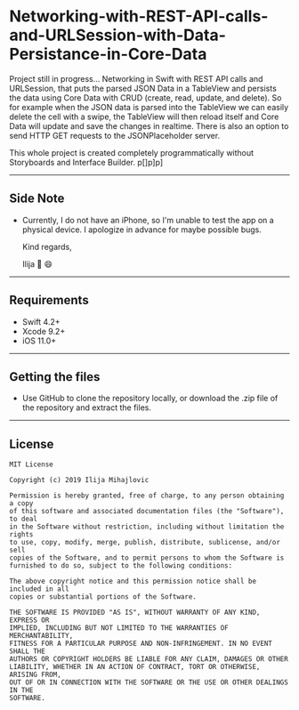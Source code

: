 # Networking-with-REST-API-calls-and-URLSession-with-Data-Persistance-in-Core-Data
Project still in progress... Networking in Swift with REST API calls and URLSession, that puts the parsed JSON Data in a TableView and persists the data using Core Data with CRUD (create, read, update, and delete). So for example when the JSON data is parsed into the TableView we can easily delete the cell with a swipe, the TableView will then reload itself and Core Data will update and save the changes in realtime. There is also an option to send HTTP GET requests to the JSONPlaceholder server.

This whole project is created completely programmatically without Storyboards and Interface Builder.
p[]p]p]
___
## Side Note
* Currently, I do not have an iPhone, so I'm unable to test the app on a physical device. I apologize in advance for maybe possible bugs.

   Kind regards,

   Ilija 🖖 😄
___

## Requirements
- Swift 4.2+
- Xcode 9.2+
- iOS 11.0+
___

## Getting the files

* Use GitHub to clone the repository locally, or download the .zip file of the repository and extract the files.
___

## License
```
MIT License

Copyright (c) 2019 Ilija Mihajlovic

Permission is hereby granted, free of charge, to any person obtaining a copy
of this software and associated documentation files (the "Software"), to deal
in the Software without restriction, including without limitation the rights
to use, copy, modify, merge, publish, distribute, sublicense, and/or sell
copies of the Software, and to permit persons to whom the Software is
furnished to do so, subject to the following conditions:

The above copyright notice and this permission notice shall be included in all
copies or substantial portions of the Software.

THE SOFTWARE IS PROVIDED "AS IS", WITHOUT WARRANTY OF ANY KIND, EXPRESS OR
IMPLIED, INCLUDING BUT NOT LIMITED TO THE WARRANTIES OF MERCHANTABILITY,
FITNESS FOR A PARTICULAR PURPOSE AND NON-INFRINGEMENT. IN NO EVENT SHALL THE
AUTHORS OR COPYRIGHT HOLDERS BE LIABLE FOR ANY CLAIM, DAMAGES OR OTHER
LIABILITY, WHETHER IN AN ACTION OF CONTRACT, TORT OR OTHERWISE, ARISING FROM,
OUT OF OR IN CONNECTION WITH THE SOFTWARE OR THE USE OR OTHER DEALINGS IN THE
SOFTWARE.
```
